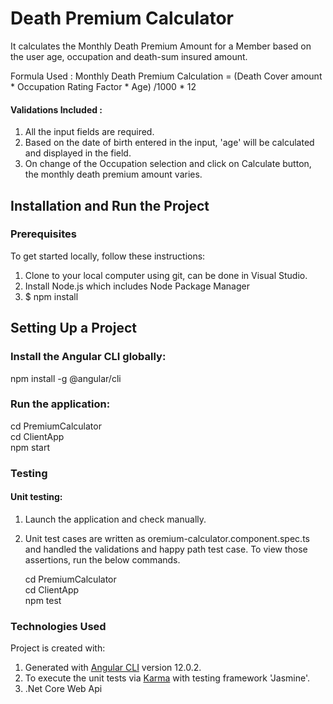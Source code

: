 # Death Premium Calculator

It calculates the Monthly Death Premium Amount for a Member based on the user age, occupation and death-sum insured amount.

Formula Used :
Monthly Death Premium Calculation = (Death Cover amount * Occupation Rating Factor * Age) /1000 * 12

#### Validations Included :

1. All the input fields are required.
2. Based on the date of birth entered in the input, 'age' will be calculated and displayed in the field.
3. On change of the Occupation selection and click on Calculate button, the monthly death premium amount varies.

## Installation and Run the Project
### Prerequisites
To get started locally, follow these instructions:
1. Clone to your local computer using git, can be done in Visual Studio.
2. Install Node.js which includes Node Package Manager
3. $ npm install

## Setting Up a Project

### Install the Angular CLI globally:

npm install -g @angular/cli

### Run the application:

cd PremiumCalculator <br/>
cd ClientApp <br/>
npm start

### Testing

#### Unit testing:
 1. Launch the application and check manually.
 2. Unit test cases are written as oremium-calculator.component.spec.ts and handled the validations and happy path test case. To view those assertions, run the below commands.
  
      cd PremiumCalculator <br/>
      cd ClientApp <br/>
      npm test

### Technologies Used

Project is created with:
1. Generated with [Angular CLI](https://github.com/angular/angular-cli) version 12.0.2.
2. To execute the unit tests via [Karma](https://karma-runner.github.io) with testing framework 'Jasmine'.
3. .Net Core Web Api




